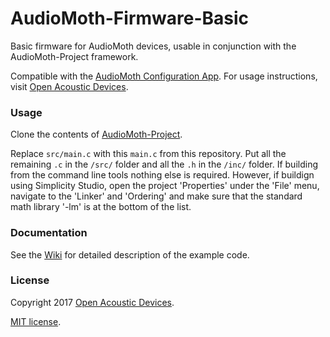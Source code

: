 # AudioMoth-Firmware-Basic
Basic firmware for AudioMoth devices, usable in conjunction with the AudioMoth-Project framework.

Compatible with the [AudioMoth Configuration App](https://github.com/OpenAcousticDevices/AudioMoth-Configuration-App). For usage instructions, visit [Open Acoustic Devices](https://www.openacousticdevices.info/getting-started).

### Usage ####

Clone the contents of [AudioMoth-Project](https://github.com/OpenAcousticDevices/AudioMoth-Project).

Replace ```src/main.c``` with this ```main.c``` from this repository. Put all the remaining ```.c``` in the ```/src/``` folder and all the ```.h``` in the ```/inc/``` folder. If building from the command line tools nothing else is required. However, if buildign using Simplicity Studio, open the project 'Properties' under the 'File' menu, navigate to the 'Linker' and 'Ordering' and make sure that the standard math library '-lm' is at the bottom of the list.

### Documentation ####

See the [Wiki](https://github.com/OpenAcousticDevices/AudioMoth-Firmware-Basic/wiki/AudioMoth) for detailed description of the example code.

### License ###

Copyright 2017 [Open Acoustic Devices](http://www.openacousticdevices.info/).

[MIT license](http://www.openacousticdevices.info/license).
